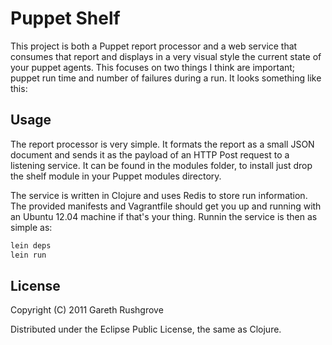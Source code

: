 # Puppet Shelf

This project is both a Puppet report processor and a web service that
consumes that report and displays in a very visual style the current
state of your puppet agents. This focuses on two things I think are
important; puppet run time and number of failures during a run. It looks
something like this:

## Usage

The report processor is very simple. It formats the report as a small
JSON document and sends it as the payload of an HTTP Post request to a
listening service. It can be found in the modules folder, to install
just drop the shelf module in your Puppet modules directory.

The service is written in Clojure and uses Redis to store run
information. The provided manifests and Vagrantfile should get you up
and running with an Ubuntu 12.04 machine if that's your thing. Runnin
the service is then as simple as:

```bash
lein deps
lein run
```

## License

Copyright (C) 2011 Gareth Rushgrove

Distributed under the Eclipse Public License, the same as Clojure.


